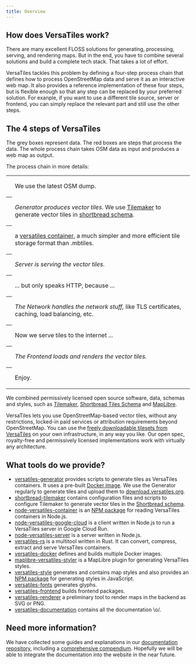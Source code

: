```yaml
---
title: Overview
---
```



## How does VersaTiles work?

There are many excellent FLOSS solutions for generating, processing, serving, and rendering maps. But in the end, you have to combine several solutions and build a complete tech stack. That takes a lot of effort.

VersaTiles tackles this problem by defining a four-step process chain that defines how to process OpenStreetMap data and serve it as an interactive web map. It also provides a reference implementation of these four steps, but is flexible enough so that any step can be replaced by your preferred solution. For exanple, if you want to use a different tile source, server or frontend, you can simply replace the relevant part and still use the other steps.


## The 4 steps of VersaTiles

<!--{{{chart_flow}}}-->

The grey boxes represent data. The red boxes are steps that process the data.
The whole process chain takes OSM data as input and produces a web map as output.

The process chain in more details:

<table class="overview">
<tr><th><!--{{{chart_flow 0}}}--></th><td>

We use the latest OSM dump.
</td></tr>
<tr><th><!--{{{chart_flow 1}}}--></th><td>

_Generator produces vector tiles._ We use [Tilemaker](https://tilemaker.org/) to generate vector tiles in [shortbread schema](https://shortbread-tiles.org/schema/).
</td></tr>
<tr><th><!--{{{chart_flow 2}}}--></th><td>

a [versatiles container](http://github.com/versatiles-org/versatiles-spec), a much simpler and more efficient tile storage format than .mbtiles.
</td></tr>
<tr><th><!--{{{chart_flow 3}}}--></th><td>

_Server is serving the vector tiles._
</td></tr>
<tr><th><!--{{{chart_flow 4}}}--></th><td>

... but only speaks HTTP, because ...
</td></tr>
<tr><th><!--{{{chart_flow 5}}}--></th><td>

_The Network handles the network stuff,_ like TLS certificates, caching, load balancing, etc.
</td></tr>
<tr><th><!--{{{chart_flow 6}}}--></th><td>

Now we serve tiles to the internet ...
</td></tr>
<tr><th><!--{{{chart_flow 7}}}--></th><td>

_The Frontend loads and renders the vector tiles._
</td></tr>
<tr><th><!--{{{chart_flow 8}}}--></th><td>

Enjoy.
</td></tr>
</table>

We combined permissively licensed open source software, data, schemas and styles, such as [Tilemaker](https://tilemaker.org/), [Shortbread Tiles Schema](https://shortbread-tiles.org/schema/) and [MapLibre](https://maplibre.org/).

VersaTiles lets you use OpenStreetMap-based vector tiles, without any restrictions, locked-in paid services or attribution requirements beyond OpenStreetMap. You can use the [freely downloadable tilesets from VersaTiles](https://download.versatiles.org) on your own infrastructure, in any way you like. Our open spec, royalty-free and permissively licensed implementations work with virtually any architecture.


## What tools do we provide?

- [versatiles-generator](https://github.com/versatiles-org/versatiles-generator) provides scripts to generate tiles as VersaTiles containers. It uses a pre-built [Docker image](https://github.com/versatiles-org/versatiles-docker). We use the Generator regularly to generate tiles and upload them to [download.versatiles.org](https://download.versatiles.org).
- [shortbread-tilemaker](https://github.com/versatiles-org/shortbread-tilemaker) contains configuration files and scripts to configure Tilemaker to generate vector tiles in the [Shortbread schema](https://shortbread-tiles.org/).
- [node-versatiles-container](https://github.com/versatiles-org/node-versatiles-container) is an [NPM package](https://www.npmjs.com/package/@versatiles/container) for reading VersaTiles containers in Node.js.
- [node-versatiles-google-cloud](https://github.com/versatiles-org/node-versatiles-google-cloud) is a client written in Node.js to run a VersaTiles server in Google Cloud Run.
- [node-versatiles-server](https://github.com/versatiles-org/node-versatiles-server) is a server written in Node.js.
- [versatiles-rs](https://github.com/versatiles-org/versatiles-rs) is a multitool written in Rust. It can convert, compress, extract and serve VersaTiles containers.
- [versatiles-docker](https://github.com/versatiles-org/versatiles-docker) defines and builds multiple Docker images.
- [maplibre-versatiles-styler](https://github.com/versatiles-org/maplibre-versatiles-styler) is a MapLibre plugin for generating VersaTiles styles.
- [versatiles-style](https://github.com/versatiles-org/versatiles-style) generates and contains map styles and also provides an [NPM package](https://www.npmjs.com/package/@versatiles/style) for generating styles in JavaScript.
- [versatiles-fonts](https://github.com/versatiles-org/versatiles-fonts) generates glyphs.
- [versatiles-frontend](https://github.com/versatiles-org/versatiles-frontend) builds frontend packages.
- [versatiles-renderer](https://github.com/versatiles-org/versatiles-renderer) a preliminary tool to render maps in the backend as SVG or PNG.
- [versatiles-documentation](https://github.com/versatiles-org/versatiles-documentation) contains all the documentation \o/.


## Need more information?

We have collected some guides and explanations in our [documentation repository](https://github.com/versatiles-org/versatiles-documentation), including a [comprehensive compendium](https://github.com/versatiles-org/versatiles-documentation/blob/main/basics/compendium.md). Hopefully we will be able to integrate the documentation into the website in the near future.
